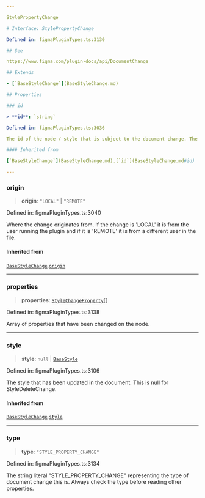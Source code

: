 ```yaml
---

StylePropertyChange

# Interface: StylePropertyChange

Defined in: figmaPluginTypes.ts:3130

## See

https://www.figma.com/plugin-docs/api/DocumentChange

## Extends

- [`BaseStyleChange`](BaseStyleChange.md)

## Properties

### id

> **id**: `string`

Defined in: figmaPluginTypes.ts:3036

The id of the node / style that is subject to the document change. The same that is on `node.id` or `style.id`

#### Inherited from

[`BaseStyleChange`](BaseStyleChange.md).[`id`](BaseStyleChange.md#id)

---
```


### origin

> **origin**: `"LOCAL"` \| `"REMOTE"`

Defined in: figmaPluginTypes.ts:3040

Where the change originates from. If the change is 'LOCAL' it is from the user running the plugin and if it is 'REMOTE' it is from a different user in the file.

#### Inherited from

[`BaseStyleChange`](BaseStyleChange.md).[`origin`](BaseStyleChange.md#origin)

---

### properties

> **properties**: [`StyleChangeProperty`](../type-aliases/StyleChangeProperty.md)[]

Defined in: figmaPluginTypes.ts:3138

Array of properties that have been changed on the node.

---

### style

> **style**: `null` \| [`BaseStyle`](../type-aliases/BaseStyle.md)

Defined in: figmaPluginTypes.ts:3106

The style that has been updated in the document. This is null for StyleDeleteChange.

#### Inherited from

[`BaseStyleChange`](BaseStyleChange.md).[`style`](BaseStyleChange.md#style)

---

### type

> **type**: `"STYLE_PROPERTY_CHANGE"`

Defined in: figmaPluginTypes.ts:3134

The string literal "STYLE_PROPERTY_CHANGE" representing the type of document change this is. Always check the type before reading other properties.
